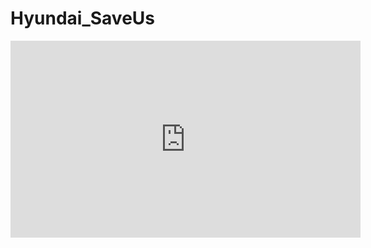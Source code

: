 # Hyundai_SaveUs


<iframe width="560" height="315" src="https://www.youtube.com/watch?v=OHKLn_x4zyE" frameborder="0" allowfullscreen></iframe>
